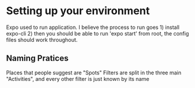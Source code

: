 <h1>Setting up your environment</h1>
Expo used to run application. I believe the process to run goes 1) install expo-cli 2) then you should be able to run 'expo start' from root, the config files should work throughout.

<h2>Naming Pratices</h2>
Places that people suggest are "Spots"
Filters are split in the three main "Activities", and every other filter is just known by its name
